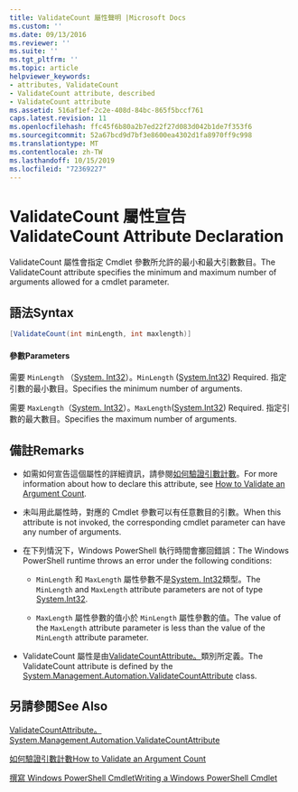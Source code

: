 ```yaml
---
title: ValidateCount 屬性聲明 |Microsoft Docs
ms.custom: ''
ms.date: 09/13/2016
ms.reviewer: ''
ms.suite: ''
ms.tgt_pltfrm: ''
ms.topic: article
helpviewer_keywords:
- attributes, ValidateCount
- ValidateCount attribute, described
- ValidateCount attribute
ms.assetid: 516af1ef-2c2e-408d-84bc-865f5bccf761
caps.latest.revision: 11
ms.openlocfilehash: ffc45f6b80a2b7ed22f27d083d042b1de7f353f6
ms.sourcegitcommit: 52a67bcd9d7bf3e8600ea4302d1fa8970ff9c998
ms.translationtype: MT
ms.contentlocale: zh-TW
ms.lasthandoff: 10/15/2019
ms.locfileid: "72369227"
---
```

# <a name="validatecount-attribute-declaration"></a><span data-ttu-id="05964-102">ValidateCount 屬性宣告</span><span class="sxs-lookup"><span data-stu-id="05964-102">ValidateCount Attribute Declaration</span></span>

<span data-ttu-id="05964-103">ValidateCount 屬性會指定 Cmdlet 參數所允許的最小和最大引數數目。</span><span class="sxs-lookup"><span data-stu-id="05964-103">The ValidateCount attribute specifies the minimum and maximum number of arguments allowed for a cmdlet parameter.</span></span>

## <a name="syntax"></a><span data-ttu-id="05964-104">語法</span><span class="sxs-lookup"><span data-stu-id="05964-104">Syntax</span></span>

```csharp
[ValidateCount(int minLength, int maxlength)]
```

#### <a name="parameters"></a><span data-ttu-id="05964-105">參數</span><span class="sxs-lookup"><span data-stu-id="05964-105">Parameters</span></span>

<span data-ttu-id="05964-106">需要 `MinLength` （[System. Int32][]）。</span><span class="sxs-lookup"><span data-stu-id="05964-106">`MinLength` ([System.Int32][]) Required.</span></span> <span data-ttu-id="05964-107">指定引數的最小數目。</span><span class="sxs-lookup"><span data-stu-id="05964-107">Specifies the minimum number of arguments.</span></span>

<span data-ttu-id="05964-108">需要 `MaxLength`（[System. Int32][]）。</span><span class="sxs-lookup"><span data-stu-id="05964-108">`MaxLength`([System.Int32][]) Required.</span></span> <span data-ttu-id="05964-109">指定引數的最大數目。</span><span class="sxs-lookup"><span data-stu-id="05964-109">Specifies the maximum number of arguments.</span></span>

## <a name="remarks"></a><span data-ttu-id="05964-110">備註</span><span class="sxs-lookup"><span data-stu-id="05964-110">Remarks</span></span>

- <span data-ttu-id="05964-111">如需如何宣告這個屬性的詳細資訊，請參閱[如何驗證引數計數][]。</span><span class="sxs-lookup"><span data-stu-id="05964-111">For more information about how to declare this attribute, see [How to Validate an Argument Count][].</span></span>

- <span data-ttu-id="05964-112">未叫用此屬性時，對應的 Cmdlet 參數可以有任意數目的引數。</span><span class="sxs-lookup"><span data-stu-id="05964-112">When this attribute is not invoked, the corresponding cmdlet parameter can have any number of arguments.</span></span>

- <span data-ttu-id="05964-113">在下列情況下，Windows PowerShell 執行時間會擲回錯誤：</span><span class="sxs-lookup"><span data-stu-id="05964-113">The Windows PowerShell runtime throws an error under the following conditions:</span></span>

    - <span data-ttu-id="05964-114">`MinLength` 和 `MaxLength` 屬性參數不是[System. Int32][]類型。</span><span class="sxs-lookup"><span data-stu-id="05964-114">The `MinLength` and `MaxLength` attribute parameters are not of type [System.Int32][].</span></span>

    - <span data-ttu-id="05964-115">`MaxLength` 屬性參數的值小於 `MinLength` 屬性參數的值。</span><span class="sxs-lookup"><span data-stu-id="05964-115">The value of the `MaxLength` attribute parameter is less than the value of the `MinLength` attribute parameter.</span></span>

- <span data-ttu-id="05964-116">ValidateCount 屬性是由[ValidateCountAttribute。][]類別所定義。</span><span class="sxs-lookup"><span data-stu-id="05964-116">The ValidateCount attribute is defined by the [System.Management.Automation.ValidateCountAttribute][] class.</span></span>

## <a name="see-also"></a><span data-ttu-id="05964-117">另請參閱</span><span class="sxs-lookup"><span data-stu-id="05964-117">See Also</span></span>

<span data-ttu-id="05964-118">[ValidateCountAttribute。][]</span><span class="sxs-lookup"><span data-stu-id="05964-118">[System.Management.Automation.ValidateCountAttribute][]</span></span>

<span data-ttu-id="05964-119">[如何驗證引數計數][]</span><span class="sxs-lookup"><span data-stu-id="05964-119">[How to Validate an Argument Count][]</span></span>

<span data-ttu-id="05964-120">[撰寫 Windows PowerShell Cmdlet][]</span><span class="sxs-lookup"><span data-stu-id="05964-120">[Writing a Windows PowerShell Cmdlet][]</span></span>

[如何驗證引數計數]: how-to-validate-an-argument-count.md
[How to Validate an Argument Count]: how-to-validate-an-argument-count.md
[撰寫 Windows PowerShell Cmdlet]: writing-a-windows-powershell-cmdlet.md
[Writing a Windows PowerShell Cmdlet]: writing-a-windows-powershell-cmdlet.md

[System. Int32]: /dotnet/api/System.Int32
[System.Int32]: /dotnet/api/System.Int32
[ValidateCountAttribute。]: /dotnet/api/System.Management.Automation.ValidateCountAttribute
[System.Management.Automation.ValidateCountAttribute]: /dotnet/api/System.Management.Automation.ValidateCountAttribute
